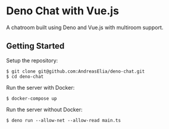 # Deno Chat with Vue.js

A chatroom built using Deno and Vue.js with multiroom support.

## Getting Started

Setup the repository:

```
$ git clone git@github.com:AndreasElia/deno-chat.git
$ cd deno-chat
```

Run the server with Docker:

```
$ docker-compose up
```

Run the server without Docker:

```
$ deno run --allow-net --allow-read main.ts
```
